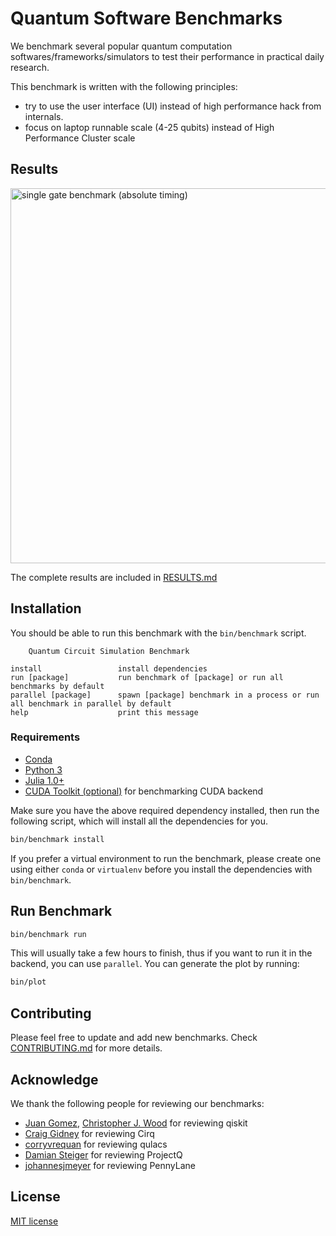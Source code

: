 # Quantum Software Benchmarks

We benchmark several popular quantum computation softwares/frameworks/simulators to test their performance
in practical daily research.

This benchmark is written with the following principles:

- try to use the user interface (UI) instead of high performance hack from internals.
- focus on laptop runnable scale (4-25 qubits) instead of High Performance Cluster scale

## Results

<img src="https://github.com/Roger-luo/quantum-benchmarks/blob/master/images/gates.png" alt="single gate benchmark (absolute timing)" height=600></img>

The complete results are included in [RESULTS.md](https://github.com/Roger-luo/quantum-benchmarks/blob/master/RESULTS.md)

## Installation

You should be able to run this benchmark with the `bin/benchmark` script.

```
    Quantum Circuit Simulation Benchmark

install                 install dependencies
run [package]           run benchmark of [package] or run all benchmarks by default
parallel [package]      spawn [package] benchmark in a process or run all benchmark in parallel by default
help                    print this message
```

### Requirements

- [Conda](https://conda.io/projects/conda/en/latest/user-guide/install/index.html?highlight=conda)
- [Python 3](https://www.python.org/downloads/)
- [Julia 1.0+](https://julialang.org/)
- [CUDA Toolkit (optional)](https://developer.nvidia.com/cuda-toolkit) for benchmarking CUDA backend

Make sure you have the above required dependency installed, then run the following script, which will install
all the dependencies for you.

```sh
bin/benchmark install
```

If you prefer a virtual environment to run the benchmark, please create one using either `conda` or `virtualenv`
before you install the dependencies with `bin/benchmark`.

## Run Benchmark

```sh
bin/benchmark run
```

This will usually take a few hours to finish, thus if you want to run it in the backend, you can use `parallel`.
You can generate the plot by running:

```sh
bin/plot
```

## Contributing

Please feel free to update and add new benchmarks. Check [CONTRIBUTING.md](CONTRIBUTING.md) for more details.

## Acknowledge

We thank the following people for reviewing our benchmarks:

- [Juan Gomez](https://github.com/atilag), [Christopher J. Wood](https://github.com/chriseclectic) for reviewing qiskit
- [Craig Gidney](https://github.com/Strilanc) for reviewing Cirq
- [corryvrequan](https://github.com/corryvrequan) for reviewing qulacs
- [Damian Steiger](https://github.com/damiansteiger) for reviewing ProjectQ
- [johannesjmeyer](https://github.com/johannesjmeyer) for reviewing PennyLane

## License

[MIT license](LICENSE)
